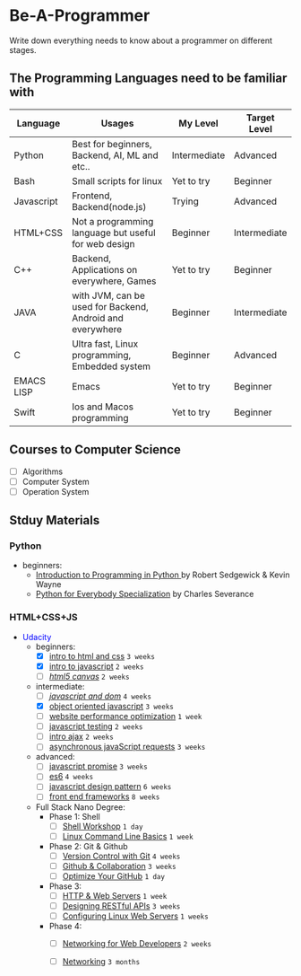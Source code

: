 # Be-A-Programmer
Write down everything needs to know about a programmer on different stages.

## The Programming Languages need to be familiar with 
Language | Usages | My Level | Target Level
-- | -- | -- | -- 
Python | Best for beginners, Backend, AI, ML and etc.. | Intermediate | Advanced
Bash | Small scripts for linux | Yet to try | Beginner
Javascript | Frontend, Backend(node.js) | Trying | Advanced
HTML+CSS | Not a programming language but useful for web design | Beginner | Intermediate
C++ | Backend, Applications on everywhere, Games | Yet to try | Beginner
JAVA | with JVM, can be used for Backend, Android and everywhere | Beginner | Intermediate
C | Ultra fast, Linux programming, Embedded system | Beginner | Advanced
EMACS LISP | Emacs | Yet to try | Beginner
Swift | Ios and Macos programming | Yet to try | Beginner

## Courses to Computer Science
- [ ] Algorithms
- [ ] Computer System
- [ ] Operation System

## Stduy Materials
### Python
- beginners: 
  - [Introduction to Programming in Python ](https://introcs.cs.princeton.edu/python/home/) by Robert Sedgewick & Kevin Wayne
  - [Python for Everybody Specialization](https://www.coursera.org/specializations/python) by Charles Severance
### HTML+CSS+JS
- <span style="color: blue">Udacity</span>
  - beginners:
    - [x] [intro to html and css](https://www.udacity.com/course/intro-to-html-and-css--ud001) `3 weeks`
    - [x] [intro to javascript](https://www.udacity.com/course/intro-to-javascript--ud803) `2 weeks`
    - [ ] [*html5 canvas*](https://www.udacity.com/course/html5-canvas--ud292) `2 weeks`
  - intermediate:
    - [ ] [*javascript and dom*](https://www.udacity.com/course/javascript-and-the-dom--ud117) `4 weeks`
    - [x] [object oriented javascript](https://www.udacity.com/course/object-oriented-javascript--ud711) `3 weeks`
    - [ ] [website performance optimization](https://www.udacity.com/course/website-performance-optimization--ud884) `1 week`
    - [ ] [javascript testing](https://www.udacity.com/course/javascript-testing--ud549) `2 weeks`
    - [ ] [intro ajax](https://www.udacity.com/course/intro-to-ajax--ud110) `2 weeks`
    - [ ] [asynchronous javaScript requests](https://www.udacity.com/course/asynchronous-javascript-requests--ud109) `3 weeks`
  - advanced:
    - [ ] [javascript promise](https://www.udacity.com/course/javascript-promises--ud898) `3 weeks`
    - [ ] [es6](https://www.udacity.com/course/es6-javascript-improved--ud356) `4 weeks`
    - [ ] [javascript design pattern](https://www.udacity.com/course/javascript-design-patterns--ud989) `6 weeks`
    - [ ] [front end frameworks](https://www.udacity.com/course/front-end-frameworks--ud894) `8 weeks`
  - Full Stack Nano Degree:
    - Phase 1: Shell
      - [ ] [Shell Workshop](https://www.udacity.com/course/shell-workshop--ud206) `1 day`
      - [ ] [Linux Command Line Basics](https://www.udacity.com/course/linux-command-line-basics--ud595) `1 week`
    - Phase 2: Git & Github
      - [ ] [Version Control with Git](https://www.udacity.com/course/version-control-with-git--ud123) `4 weeks`
      - [ ] [Github & Collaboration](https://www.udacity.com/course/github-collaboration--ud456) `3 weeks`
      - [ ] [Optimize Your GitHub](https://www.udacity.com/course/optimize-your-github--ud247) `1 day`
    - Phase 3: 
      - [ ] [HTTP & Web Servers](https://www.udacity.com/course/http-web-servers--ud303) `1 week`
      - [ ] [Designing RESTful APIs](https://www.udacity.com/course/designing-restful-apis--ud388) `3 weeks`
      - [ ] [Configuring Linux Web Servers](https://www.udacity.com/course/configuring-linux-web-servers--ud299) `1 weeks`
    - Phase 4:
      - [ ] [Networking for Web Developers](https://www.udacity.com/course/networking-for-web-developers--ud256) `2 weeks`
      - [ ] [Networking](https://www.udacity.com/course/computer-networking--ud436) `3 months`

